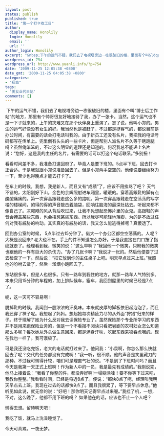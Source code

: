 ```yaml
---
layout: post
status: publish
published: true
title: "第一个打卡收工日"
author:
  display_name: Honolily
  login: Honolily
  email: ''
  url: ''
author_login: Honolily
excerpt: "&nbsp;下午的运气不错，我们去了电视塔旁边一栋很破旧的楼，里面有个叫&ldquo;博士后工作站&rdquo;的地方，那里有个帅哥很友好地接待了我，办了一张卡。当然，这个运气也不是一下子就来的，上午的灾难又在那个伙伴身上重演了。忘了说，他叫小郑的。男生的运气好像没有女生的好。我当然也是被赶了，不过都是挺客气的，都说目前是办公时间，有需要的话会打电话叫我的。由于新员工还没有名片，我把我的电话号码都写在传单上。兜里倒有头头的一些卡片，但是帮别人派名片不久等于瞎跑腿吗？虽然俺笨笨的，不过这么明显的道理还是知道的。何况我总不能递上名片说：&ldquo;您好，这是我的主任的名片，有需要的话可以打这个电话联系。&rdquo;多别扭！"
wordpress_id: 754
wordpress_url: http://www.yuanli.info/?p=754
date: '2009-11-25 12:05:38 +0800'
date_gmt: '2009-11-25 04:05:38 +0800'
categories:
- "短篇"
tags:
- "美女业代日记"
comments: []
---
```

<p>&nbsp;下午的运气不错，我们去了电视塔旁边一栋很破旧的楼，里面有个叫&ldquo;博士后工作站&rdquo;的地方，那里有个帅哥很友好地接待了我，办了一张卡。当然，这个运气也不是一下子就来的，上午的灾难又在那个伙伴身上重演了。忘了说，他叫小郑的。男生的运气好像没有女生的好。我当然也是被赶了，不过都是挺客气的，都说目前是办公时间，有需要的话会打电话叫我的。由于新员工还没有名片，我把我的电话号码都写在传单上。兜里倒有头头的一些卡片，但是帮别人派名片不久等于瞎跑腿吗？虽然俺笨笨的，不过这么明显的道理还是知道的。何况我总不能递上名片说：&ldquo;您好，这是我的主任的名片，有需要的话可以打这个电话联系。&rdquo;多别扭！<a id="more"></a><a id="more-754"></a></p>
<p>看看时间差不多，我准备打道回府了。毕竟人是要下班的。5点半下班，回去打卡正合适。于是我就跟小郑说准备回去了。但是小郑两手空空的。他便说要继续努力一下，至少也得晚点才能去打卡了。</p>
<p>在车上的时候，我想，我是新人，而且又有&ldquo;成绩&rdquo;了，应该不用挨骂了吧？ 天气不错的，太阳刚好下山，金色的余辉照射进车厢里，暖暖的。穿着高跟鞋的脚有点酸酸痛痛的。第一次穿高跟鞋走这么多的路呢。第一次穿高跟鞋走在空荡荡的写字楼的楼梯间，的得的得的声音敲击着脑袋，回响往脑海的最深处钻去。听起来都不像自己了。凉飕飕的风从背后吹过来，让我不免想起恐怖片里的女鬼。高跟鞋的声音会掩盖某些东西，也会招惹某些东西。所以我尽可能轻地落脚，为的是不放过任何对我有威胁的响动。其实真的有威胁的话，我又怎么能逃得掉呢？真傻透了。</p>
<p>回到办公室的时候， 5点半过去15分钟了。偌大一个办公区都空空荡荡的。人呢？大概是没回来? 老大也不在。手上的件不知道怎么办好。于是我直接在门口按了指纹就走了。经理看到我，微笑的说：&ldquo;这么早啊？&rdquo;我回他一个微笑，只盼我的微笑也跟他的一样有巨大的杀伤力。&ldquo;办了几张卡啊？&rdquo;我说才一张的。然后他便要了过去检查了一下。然后说：&ldquo;把它放到你的主任桌子上吧。明天早点过来上班。&rdquo;我照他的吩咐去做了，然后一溜烟小跑回去了。</p>
<p>东站很多车，但是人也很多。只有一路车到我住的地方，就那一路车人气特别多。本来只用15分钟的车程的，加上排队候车，塞车，我回到屋里的时候已经是7点了。</p>
<p>呃，这一天可不容易啊！</p>
<p>脱掉鞋的时候，我闻到一股浓浓的汗臭味。本来就皮厚的脚板依旧起泡泡了，而且我还穿了袜子呢。我想起了妈妈。想起她每次精疲力尽的从外面&ldquo;狩猎&rdquo;归来的样子。终于理解了她为什么反对我去读保险专业了。虽然保险那个专业所学习的东西并不是用来跑保险业务的，但是一个不看报不阅读只看肥皂剧的农村妇女怎么知道那么多呢？每次她从外头做生意回来，都是满身汗味，吃起东西来狼吞虎咽的。现在我也一样了。我可饿极了。</p>
<p>可是我还没吃完饭，老大的电话就打过来了。他问我：&ldquo;小袁啊，你怎么那么快就回去了呢？交代的任务都没有完成啊！&rdquo;我一听，很不顺。他的声音是笑里藏刀的那种。不过我可懒得计较，咱们可是理直气壮的说。&ldquo;不是到了下班时间吗？而且今天是我第一天正式上班啊！作为新人中的一员，我是最先有成绩的。&rdquo;我刚说完，他马上接着说：&ldquo;我看了你整的件，都没弄好啊!一塌糊涂哇！要不你等下过来吧，我教你整整。&rdquo;我看看时间，已经是将近8点了。便说：&ldquo;都快8点了呃，经理叫我明天早点去上班。我现在过去的话都快9点了。而且我很累了，等下要早点休息。&rdquo;他听见如此说，就无奈的说：&ldquo;好吧！那你明天记得早点过来喔。&rdquo;我挂了机，一想，不对，这么晚了，他都不用下班的吗？ 如果他在的话，应该也不止一个人吧？</p>
<p>懒得去想。留待明天吧！</p>
<p>我吃了饭，就马上洗澡睡觉了。</p>
<p>今天可真累。一夜无梦。</p>
